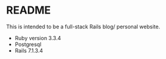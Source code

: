 # README

This is intended to be a full-stack Rails blog/ personal website. 

* Ruby version 3.3.4
* Postgresql
* Rails 7.1.3.4

